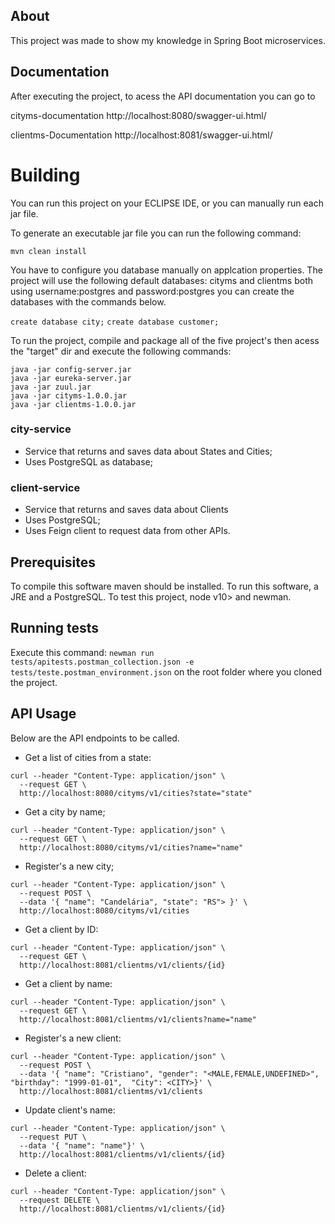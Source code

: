 ## About
This project was made to show my knowledge in Spring Boot microservices.

## Documentation
After executing the project, to acess the API documentation you can go to

cityms-documentation
http://localhost:8080/swagger-ui.html/

clientms-Documentation
http://localhost:8081/swagger-ui.html/

# Building

You can run this project on your ECLIPSE IDE,
or you can manually run each jar file.

To generate an executable jar file you can run the following command:

```mvn clean install```

You have to configure you database manually on applcation properties. The project will use the following default databases: cityms and clientms both using username:postgres and password:postgres you can create the databases with the commands below.

```create database city;```
```create database customer;```

To run the project, compile and package all of the five project's then acess the "target" dir and execute the following commands:

```
java -jar config-server.jar
java -jar eureka-server.jar
java -jar zuul.jar
java -jar cityms-1.0.0.jar
java -jar clientms-1.0.0.jar
```

### city-service
- Service that returns and saves data about States and Cities;
- Uses PostgreSQL as database;

### client-service
- Service that returns and saves data about Clients
- Uses PostgreSQL;
- Uses Feign client to request data from other APIs.

## Prerequisites
To compile this software maven should be installed.
To run this software, a JRE and a PostgreSQL.
To test this project, node v10> and newman.

## Running tests
Execute this command:
```newman run tests/apitests.postman_collection.json -e tests/teste.postman_environment.json```
on the root folder where you cloned the project.

## API Usage
Below are the API endpoints to be called.

- Get a list of cities from a state:
```shell script
curl --header "Content-Type: application/json" \
  --request GET \
  http://localhost:8080/cityms/v1/cities?state="state"
```

- Get a city by name;
```shell script
curl --header "Content-Type: application/json" \
  --request GET \
  http://localhost:8080/cityms/v1/cities?name="name"
```

- Register's a new city;
```shell script
curl --header "Content-Type: application/json" \
  --request POST \
  --data '{ "name": "Candelária", "state": "RS"> }' \
  http://localhost:8080/cityms/v1/cities
```

- Get a client by ID:
```shell script
curl --header "Content-Type: application/json" \
  --request GET \
  http://localhost:8081/clientms/v1/clients/{id}
```

- Get a client by name:
```shell script
curl --header "Content-Type: application/json" \
  --request GET \
  http://localhost:8081/clientms/v1/clients?name="name"
```

- Register's a new client:
```shell script
curl --header "Content-Type: application/json" \
  --request POST \
  --data '{ "name": "Cristiano", "gender": "<MALE,FEMALE,UNDEFINED>", "birthday": "1999-01-01",  "City": <CITY>}' \
  http://localhost:8081/clientms/v1/clients
```

- Update client's name:
```shell script
curl --header "Content-Type: application/json" \
  --request PUT \
  --data '{ "name": "name"}' \
  http://localhost:8081/clientms/v1/clients/{id}
```

- Delete a client:
```shell script
curl --header "Content-Type: application/json" \
  --request DELETE \
  http://localhost:8081/clientms/v1/clients/{id}
```
